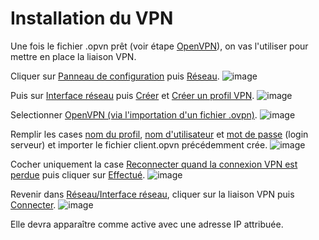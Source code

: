 # Installation du VPN

Une fois le fichier .opvn prêt (voir étape [OpenVPN](https://github.com/Grievous400/Projet-M1-TRI/blob/main/chirpstack/vpn.md)), on vas l'utiliser pour mettre en place la liaison VPN.

Cliquer sur <ins>Panneau de configuration</ins> puis <ins>Réseau</ins>.
![image](https://github.com/user-attachments/assets/a2658724-6ae7-4705-9342-58edab480665)

Puis sur <ins>Interface réseau</ins> puis <ins>Créer</ins> et <ins>Créer un profil VPN</ins>.
![image](https://github.com/user-attachments/assets/92ecae87-bc4e-49a1-8818-57530a9f035c)

Selectionner <ins>OpenVPN (via l'importation d'un fichier .ovpn)</ins>.
![image](https://github.com/user-attachments/assets/ea88249f-37a8-4275-b857-f8cd9f12a0b9)

Remplir les cases <ins>nom du profil</ins>, <ins>nom d'utilisateur</ins> et <ins>mot de passe</ins> (login serveur) et importer le fichier client.opvn précédemment crée.
![image](https://github.com/user-attachments/assets/3c342d1c-1c3d-458f-a691-ae414ff3c77e)

Cocher uniquement la case <ins>Reconnecter quand la connexion VPN est perdue</ins> puis cliquer sur <ins>Effectué</ins>.
![image](https://github.com/user-attachments/assets/863f1d5a-e930-44d5-8d9f-54f4acfbb41d)

Revenir dans <ins>Réseau/Interface réseau</ins>, cliquer sur la liaison VPN puis <ins>Connecter</ins>.
![image](https://github.com/user-attachments/assets/4f7e0337-420e-48b4-82f7-db957f4eee92)

Elle devra apparaître comme active avec une adresse IP attribuée.
